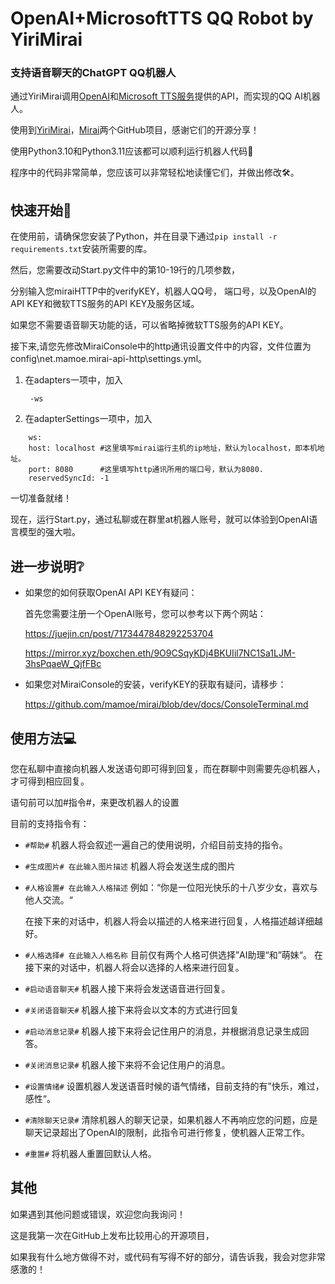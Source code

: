 # OpenAI+MicrosoftTTS QQ Robot by YiriMirai

### 支持语音聊天的ChatGPT QQ机器人

通过YiriMirai调用[OpenAI](https://openai.com/)和[Microsoft TTS服务](https://azure.microsoft.com/products/cognitive-services/text-to-speech/#overview)提供的API，而实现的QQ AI机器人。

使用到[YiriMirai](https://github.com/YiriMiraiProject/YiriMirai)，[Mirai](https://github.com/mamoe/mirai)两个GitHub项目，感谢它们的开源分享！

使用Python3.10和Python3.11应该都可以顺利运行机器人代码🥰

程序中的代码非常简单，您应该可以非常轻松地读懂它们，并做出修改🛠️。

## 快速开始🔧

在使用前，请确保您安装了Python，并在目录下通过`pip install -r requirements.txt`安装所需要的库。

然后，您需要改动Start.py文件中的第10-19行的几项参数，

分别输入您miraiHTTP中的verifyKEY，机器人QQ号， 端口号，以及OpenAI的API KEY和微软TTS服务的API KEY及服务区域。

如果您不需要语音聊天功能的话，可以省略掉微软TTS服务的API KEY。


接下来,请您先修改MiraiConsole中的http通讯设置文件中的内容，文件位置为config\net.mamoe.mirai-api-http\settings.yml。

1. 在adapters一项中，加入

   ` -ws`

2. 在adapterSettings一项中，加入
```
    ws:
    host: localhost #这里填写mirai运行主机的ip地址，默认为localhost，即本机地址。
    port: 8080      #这里填写http通讯所用的端口号，默认为8080.
    reservedSyncId: -1
```

一切准备就绪！

现在，运行Start.py，通过私聊或在群里at机器人账号，就可以体验到OpenAI语言模型的强大啦。


## 进一步说明❔

- 如果您的如何获取OpenAI API KEY有疑问：

  首先您需要注册一个OpenAI账号，您可以参考以下两个网站：

  https://juejin.cn/post/7173447848292253704

  https://mirror.xyz/boxchen.eth/9O9CSqyKDj4BKUIil7NC1Sa1LJM-3hsPqaeW_QjfFBc
  

- 如果您对MiraiConsole的安装，verifyKEY的获取有疑问，请移步：

  https://github.com/mamoe/mirai/blob/dev/docs/ConsoleTerminal.md
 

## 使用方法💻

您在私聊中直接向机器人发送语句即可得到回复，而在群聊中则需要先@机器人，才可得到相应回复。

语句前可以加#指令#，来更改机器人的设置

目前的支持指令有：


  - `#帮助#`
     机器人将会叙述一遍自己的使用说明，介绍目前支持的指令。


  - `#生成图片# 在此输入图片描述`
      机器人将会发送生成的图片
      
   
  - `#人格设置# 在此输入人格描述` 例如：“你是一位阳光快乐的十八岁少女，喜欢与他人交流。“

      在接下来的对话中，机器人将会以描述的人格来进行回复，人格描述越详细越好。

    
  - `#人格选择# 在此输入人格名称` 目前仅有两个人格可供选择”AI助理“和”萌妹“。
      在接下来的对话中，机器人将会以选择的人格来进行回复。
      

  - `#启动语音聊天#`
      机器人接下来将会发送语音进行回复。


  - `#关闭语音聊天#`
      机器人接下来将会以文本的方式进行回复


  - `#启动消息记录#`
      机器人接下来将会记住用户的消息，并根据消息记录生成回答。


  - `#关闭消息记录#`
      机器人接下来将不会记住用户的消息。


  - `#设置情绪#`
      设置机器人发送语音时候的语气情绪，目前支持的有”快乐，难过，感性“。


  - `#清除聊天记录#`
      清除机器人的聊天记录，如果机器人不再响应您的问题，应是聊天记录超出了OpenAI的限制，此指令可进行修复，使机器人正常工作。

      
  - `#重置#`
      将机器人重置回默认人格。
      

## 其他

如果遇到其他问题或错误，欢迎您向我询问！

这是我第一次在GitHub上发布比较用心的开源项目，

如果我有什么地方做得不对，或代码有写得不好的部分，请告诉我，我会对您非常感激的！

